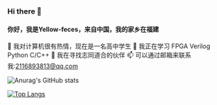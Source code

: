 ### Hi there 👋

<!--
**Yellow-feces/Yellow-feces** is a ✨ _special_ ✨ repository because its `README.md` (this file) appears on your GitHub profile.

Here are some ideas to get you started:

- 🔭 I’m currently working on ...
- 🌱 I’m currently learning ...
- 👯 I’m looking to collaborate on ...
- 🤔 I’m looking for help with ...
- 💬 Ask me about ...
- 📫 How to reach me: ...
- 😄 Pronouns: ...
- ⚡ Fun fact: ...
-->

#### 你好，我是Yellow-feces，来自中国，我的家乡在福建

👀 我对计算机很有热情，现在是一名高中学生
🌱 我正在学习 FPGA Verilog Python C/C++
👯 我在寻找志同道合的伙伴
📫 可以通过邮箱来联系我:2116893813@qq.com

![Anurag's GitHub stats](https://github-readme-stats.vercel.app/api?username=Yellow-feces&show_icons=true&theme=radical)

[![Top Langs](https://github-readme-stats.vercel.app/api/top-langs/?username=Yellow-feces&layout=compact&theme=radical)](https://github.com/anuraghazra/github-readme-stats)

